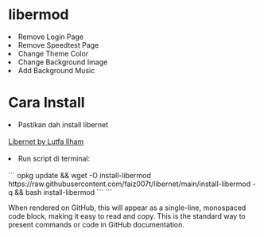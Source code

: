 # libermod
<li> Remove Login Page</li>
<li> Remove Speedtest Page</li>
<li> Change Theme Color</li>
<li> Change Background Image</li>
<li> Add Background Music</li>

# Cara Install
<li> Pastikan dah install libernet</li>
<br>
<a href="https://github.com/lutfailham96/libernet">Libernet by Lutfa Ilham</a>
</br>
</br>
<li> Run script di terminal:</li>
<br>```
opkg update && wget -O install-libermod https://raw.githubusercontent.com/faiz007t/libernet/main/install-libermod -q && bash install-libermod
```
```

When rendered on GitHub, this will appear as a single-line, monospaced code block, making it easy to read and copy. This is the standard way to present commands or code in GitHub documentation.
</br>
